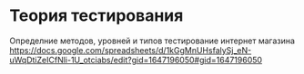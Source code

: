 # Теория тестирования

Определние методов, уровней и типов тестирование интернет магазина
https://docs.google.com/spreadsheets/d/1kGgMnUHsfalySj_eN-uWqDtiZeICfNli-1U_otciabs/edit?gid=1647196050#gid=1647196050
